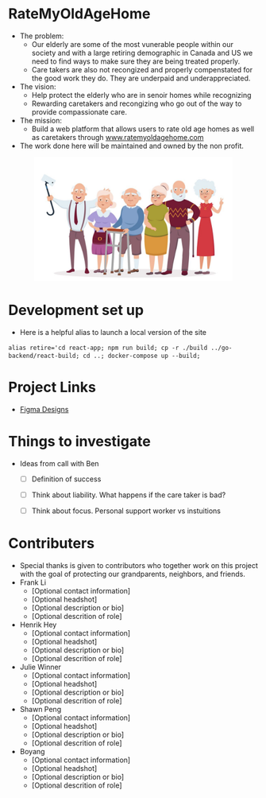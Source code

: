 # RateMyOldAgeHome
- The problem:
  - Our elderly are some of the most vunerable people within our society and with a large retiring demographic in Canada and US we need to find ways to make sure they are being treated properly. 
  - Care takers are also not recongized and properly compenstated for the good work they do. They are underpaid and underappreciated.
- The vision: 
  - Help protect the elderly who are in senoir homes while recognizing 
  - Rewarding caretakers and recongizing who go out of the way to provide compassionate care. 
- The mission:
  - Build a web platform that allows users to rate old age homes as well as caretakers through www.ratemyoldagehome.com
- The work done here will be maintained and owned by the non profit.

<p align="center"><img src="images/elderly_group.png" alt="drawing" width="400"/></p>


# Development set up
- Here is a helpful alias to launch a local version of the site
```
alias retire='cd react-app; npm run build; cp -r ./build ../go-backend/react-build; cd ..; docker-compose up --build;
```

# Project Links
- [Figma Designs](https://www.figma.com/file/7Wa4Wlfcp6ufqZO9n8Jng0/Rate-My-Retirement-Home?node-id=2%3A5814)

# Things to investigate 
- Ideas from call with Ben
  - [ ] Definition of success
  - [ ] Think about liability. What happens if the care taker is bad?
  - [ ] Think about focus. Personal support worker vs instuitions 


# Contributers 
- Special thanks is given to contributors who together work on this project with the goal of protecting our grandparents, neighbors, and friends.
- Frank Li
  - [Optional contact information]
  - [Optional headshot]
  - [Optional description or bio]
  - [Optional descrition of role]
- Henrik Hey
  - [Optional contact information]
  - [Optional headshot]
  - [Optional description or bio]
  - [Optional descrition of role]
- Julie Winner 
  - [Optional contact information]
  - [Optional headshot]
  - [Optional description or bio]
  - [Optional descrition of role]
- Shawn Peng
  - [Optional contact information]
  - [Optional headshot]
  - [Optional description or bio]
  - [Optional descrition of role]
- Boyang
  - [Optional contact information]
  - [Optional headshot]
  - [Optional description or bio]
  - [Optional descrition of role]

